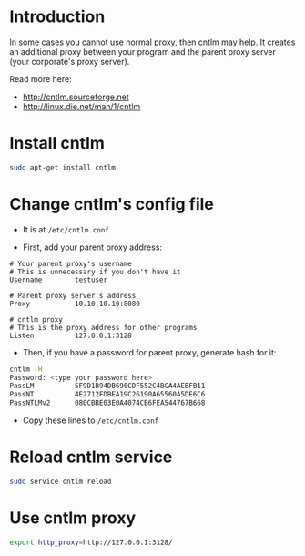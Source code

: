 # Introduction

In some cases you cannot use normal proxy, then cntlm may help. It creates an additional proxy between your program and the parent proxy server (your corporate's proxy server).

Read more here:

- http://cntlm.sourceforge.net
- http://linux.die.net/man/1/cntlm


# Install cntlm

```bash
sudo apt-get install cntlm
```


# Change cntlm's config file

- It is at `/etc/cntlm.conf`

- First, add your parent proxy address:

```
# Your parent proxy's username
# This is unnecessary if you don't have it
Username        testuser

# Parent proxy server's address
Proxy           10.10.10.10:8080

# cntlm proxy
# This is the proxy address for other programs
Listen          127.0.0.1:3128
```

- Then, if you have a password for parent proxy, generate hash for it:

```bash
cntlm -H
Password: <type your password here>
PassLM          5F9D1B94DB690CDF552C4BCA4AEBFB11
PassNT          4E2712FDBEA19C26190A65560A5DE6C6
PassNTLMv2      080CBBE03E0A4074CB6FEA544767B668
```

- Copy these lines to `/etc/cntlm.conf`


# Reload cntlm service

```bash
sudo service cntlm reload
```


# Use cntlm proxy

```bash
export http_proxy=http://127.0.0.1:3128/
```
